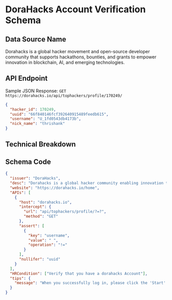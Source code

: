 # DoraHacks Account Verification Schema

## Data Source Name

Dorahacks is a global hacker movement and open-source developer community that supports hackathons, bounties, and grants to empower innovation in blockchain, AI, and emerging technologies.

## API Endpoint

Sample JSON Response:
`GET https://dorahacks.io/api/tophackers/profile/170249/`

```json
{
  "hacker_id": 170249,
  "uuid": "66f840146fcf392640915489feedb615",
  "username": "U_1fd0543db4173b",
  "nick_name": "thrishank"
}
```

## Technical Breakdown

## Schema Code

```json
{
  "issuer": "DoraHacks",
  "desc": "Dorahacks is a global hacker community enabling innovation through hackathons, bounties, and grants.",
  "website": "https://dorahacks.io/home",
  "APIs": [
    {
      "host": "dorahacks.io",
      "intercept": {
        "url": "api/tophackers/profile/?=?",
        "method": "GET"
      },
      "assert": [
        {
          "key": "username",
          "value": " ",
          "operation": "!="
        }
      ],
      "nullifer": "uuid"
    }
  ],
  "HRCondition": ["Verify that you have a dorahacks Account"],
  "tips": {
    "message": "When you successfully log in, please click the 'Start' button to initiate the verification process."
  }
}
```
